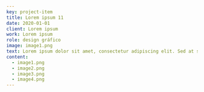 ```yaml
---
key: project-item
title: Lorem ipsum 11
date: 2020-01-01
client: Lorem ipsum
work: Lorem ipsum
role: design gráfico
image: image1.png
text: Lorem ipsum dolor sit amet, consectetur adipiscing elit. Sed at semper mauris, ac gravida odio. Curabitur non malesuada arcu, et egestas risus. Orci varius natoque penatibus et magnis dis parturient montes, nascetur ridiculus mus. Nulla ipsum leo, molestie sit amet consectetur vel, convallis et urna. Maecenas a diam nec ex ornare efficitur. Integer tincidunt sem id eros blandit egestas. Maecenas pellentesque felis ac interdum placerat. Mauris fringilla non tellus nec commodo. Phasellus fermentum, felis sed laoreet efficitur, ipsum lorem laoreet tellus, nec feugiat nisl nisi id felis.
content:
  - image1.png
  - image2.png
  - image3.png
  - image4.png
---
```


